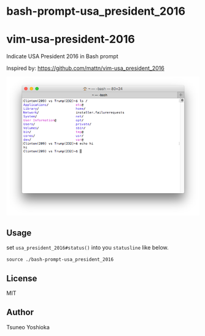 # bash-prompt-usa_president_2016
# vim-usa-president-2016

Indicate USA President 2016 in Bash prompt

Inspired by: https://github.com/mattn/vim-usa_president_2016

![vim-usa-president-2016](./screenshot.png)

## Usage

set `usa_president_2016#status()` into you `statusline` like below.

```shell
source ./bash-prompt-usa_president_2016
```

## License

MIT

## Author

Tsuneo Yoshioka
